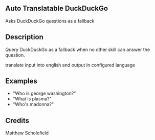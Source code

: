 ## Auto Translatable DuckDuckGo

Asks DuckDuckGo questions as a fallback

## Description 
Query DuckDuckGo as a fallback when no other skill can answer the question.

translate input into english and output in configured language

## Examples 
* "Who is george washington?"
* "What is plasma?"
* "Who's madonna?"

## Credits 
Matthew Scholefield
